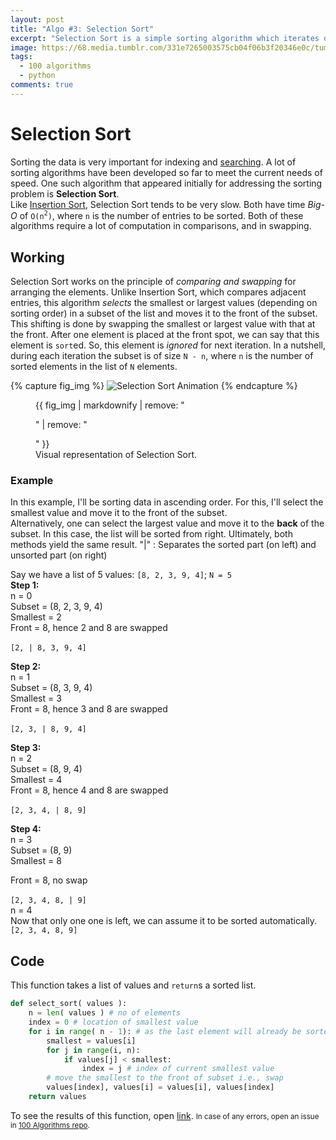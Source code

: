 ```yaml
---
layout: post
title: "Algo #3: Selection Sort"
excerpt: "Selection Sort is a simple sorting algorithm which iterates over a subset of list."
image: https://68.media.tumblr.com/331e7265003575cb04f06b3f20346e0c/tumblr_oj7gjfhBsr1w0dccho1_500.gif
tags: 
  - 100 algorithms
  - python
comments: true
---
```


# Selection Sort
Sorting the data is very important for indexing and [searching](/binary-search-insertion-sort/ "As discussed in previous post"). A lot of sorting algorithms have been developed so far to meet the current needs of speed. One such algorithm that appeared initially for addressing the sorting problem is **Selection Sort**. <br />
Like [Insertion Sort](/binary-search-insertion-sort/#sorting), Selection Sort tends to be very slow. Both have time _Big-O_ of `O(n`<sup>`2`</sup>`)`, where `n` is the number of entries to be sorted. Both of these algorithms require a lot of computation in comparisons, and in swapping. <br />

## Working
Selection Sort works on the principle of _comparing and swapping_ for arranging the elements. Unlike Insertion Sort, which compares adjacent entries, this algorithm _selects_ the smallest or largest values (depending on sorting order) in a subset of the list and moves it to the front of the subset. This shifting is done by swapping the smallest or largest value with that at the front. After one element is placed at the front spot, we can say that this element is `sort`ed. So, this element is _ignored_ for next iteration. In a nutshell, during each iteration the subset is of size `N - n`, where `n` is the number of sorted elements in the list of `N` elements. <br />

{% capture fig_img %}
![Selection Sort Animation](https://68.media.tumblr.com/331e7265003575cb04f06b3f20346e0c/tumblr_oj7gjfhBsr1w0dccho1_500.gif)
{% endcapture %}
<figure>
  {{ fig_img | markdownify | remove: "<p>" | remove: "</p>" }}
  <figcaption>Visual representation of Selection Sort.</figcaption>
</figure>

### Example
In this example, I'll be sorting data in ascending order. For this, I'll select the smallest value and move it to the front of the subset. <br />
Alternatively, one can select the largest value and move it to the **back** of the subset. In this case, the list will be sorted from right. Ultimately, both methods yield the same result.
"|"
: Separates the sorted part (on left) and unsorted part (on right)

Say we have a list of 5 values: `[8, 2, 3, 9, 4]`; `N = 5` <br />
**Step 1:** <br />
n = 0 <br />
Subset = (8, 2, 3, 9, 4) <br />
Smallest = 2 <br />
Front = 8, hence 2 and 8 are swapped <br />
<br />
`[2, | 8, 3, 9, 4]`
<br />

**Step 2:** <br />
n = 1 <br />
Subset = (8, 3, 9, 4) <br />
Smallest = 3 <br />
Front = 8, hence 3 and 8 are swapped <br />
<br />
`[2, 3, | 8, 9, 4]`
<br />

**Step 3:** <br />
n = 2 <br />
Subset = (8, 9, 4) <br />
Smallest = 4 <br />
Front = 8, hence 4 and 8 are swapped <br />
<br />
`[2, 3, 4, | 8, 9]`
<br />

**Step 4:** <br />
n = 3 <br />
Subset = (8, 9) <br />
Smallest = 8 <br />

Front = 8, no swap <br />
<br />
`[2, 3, 4, 8, | 9]`
<br />
n = 4 <br />
Now that only one one is left, we can assume it to be sorted automatically.
<br />
`[2, 3, 4, 8, 9]`
<br />

## Code
This function takes a list of values and `return`s a sorted list.
```python
def select_sort( values ):
    n = len( values ) # no of elements
    index = 0 # location of smallest value
    for i in range( n - 1): # as the last element will already be sorted
        smallest = values[i]
        for j in range(i, n):
            if values[j] < smallest:
                index = j # index of current smallest value
        # move the smallest to the front of subset i.e., swap
        values[index], values[i] = values[i], values[index]
    return values
```
To see the results of this function, open [link](https://github.com/rhasnainanwar/100_days_of_algorithms/blob/master/Algo_03_-_Selection_Sort.ipynb).
<small>In case of any errors, open an issue in [100 Algorithms repo](https://github.com/rhasnainanwar/100_days_of_algorithms/issues/new).</small>